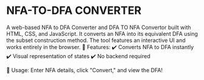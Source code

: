 # NFA-TO-DFA CONVERTER
A web-based NFA to DFA Converter and DFA TO NFA Convertor built with HTML, CSS, and JavaScript. It converts an NFA into its equivalent DFA using the subset construction method. The tool features an interactive UI and works entirely in the browser.
🚀 Features:
✔️ Converts NFA to DFA instantly
✔️ Visual representation of states
✔️ No backend required

🔹 Usage: Enter NFA details, click "Convert," and view the DFA!
